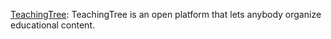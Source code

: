 [TeachingTree](http://www.teachingtree.co/cs/): TeachingTree is an open platform that lets anybody organize educational content.